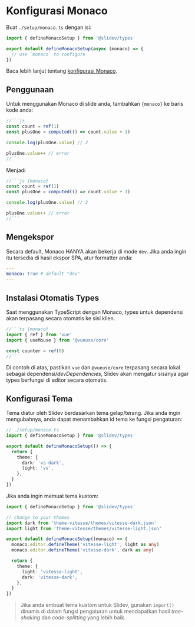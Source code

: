 # Konfigurasi Monaco

<Environment type="client" />

Buat `./setup/monaco.ts` dengan isi:

```ts
import { defineMonacoSetup } from '@slidev/types'

export default defineMonacoSetup(async (monaco) => {
  // use `monaco` to configure
})
```

Baca lebih lanjut tentang [konfigurasi Monaco](https://github.com/Microsoft/monaco-editor).

## Penggunaan

Untuk menggunakan Monaco di slide anda, tambahkan `{monaco}` ke baris kode anda:

~~~js
//```js
const count = ref(1)
const plusOne = computed(() => count.value + 1)

console.log(plusOne.value) // 2

plusOne.value++ // error
//```
~~~

Menjadi

~~~js
//```js {monaco}
const count = ref(1)
const plusOne = computed(() => count.value + 1)

console.log(plusOne.value) // 2

plusOne.value++ // error
//```
~~~

## Mengekspor

Secara default, Monaco HANYA akan bekerja di mode `dev`. Jika anda ingin itu tersedia di hasil ekspor SPA, atur formatter anda:

```yaml
---
monaco: true # default "dev"
---
```

## Instalasi Otomatis Types

Saat menggunakan TypeScript dengan Monaco, types untuk dependensi akan terpasang secara otomatis ke sisi klien.

~~~ts
//```ts {monaco}
import { ref } from 'vue'
import { useMouse } from '@vueuse/core'

const counter = ref(0)
//```
~~~

Di contoh di atas, pastikan `vue` dan `@vueuse/core` terpasang secara lokal sebagai dependensi/*devDependencies*, Slidev akan mengatur sisanya agar types berfungsi di editor secara otomatis.

## Konfigurasi Tema

Tema diatur oleh Slidev berdasarkan tema gelap/terang. Jika anda ingin mengubahnya, anda dapat menambahkan id tema ke fungsi pengaturan:

```ts
// ./setup/monaco.ts
import { defineMonacoSetup } from '@slidev/types'

export default defineMonacoSetup(() => {
  return {
    theme: {
      dark: 'vs-dark',
      light: 'vs',
    },
  }
})
```

Jika anda ingin memuat tema kustom:

```ts
import { defineMonacoSetup } from '@slidev/types'

// change to your themes
import dark from 'theme-vitesse/themes/vitesse-dark.json'
import light from 'theme-vitesse/themes/vitesse-light.json'

export default defineMonacoSetup((monaco) => {
  monaco.editor.defineTheme('vitesse-light', light as any)
  monaco.editor.defineTheme('vitesse-dark', dark as any)

  return {
    theme: {
      light: 'vitesse-light',
      dark: 'vitesse-dark',
    },
  }
})
```

> Jika anda embuat tema kustom untuk Slidev, gunakan `import()` dinamis di dalam fungsi pengaturan untuk mendapatkan hasil *tree-shaking* dan *code-splitting* yang lebih baik.
